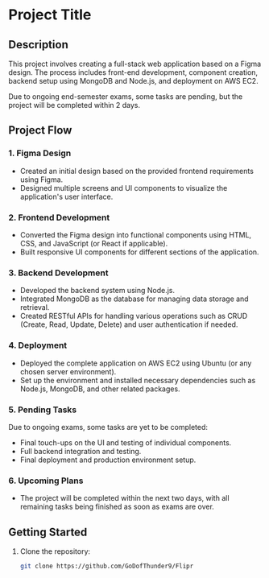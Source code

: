 # Project Title

## Description

This project involves creating a full-stack web application based on a Figma design. The process includes front-end development, component creation, backend setup using MongoDB and Node.js, and deployment on AWS EC2. 

Due to ongoing end-semester exams, some tasks are pending, but the project will be completed within 2 days.

## Project Flow

### 1. Figma Design
- Created an initial design based on the provided frontend requirements using Figma.
- Designed multiple screens and UI components to visualize the application's user interface.

### 2. Frontend Development
- Converted the Figma design into functional components using HTML, CSS, and JavaScript (or React if applicable).
- Built responsive UI components for different sections of the application.

### 3. Backend Development
- Developed the backend system using Node.js.
- Integrated MongoDB as the database for managing data storage and retrieval.
- Created RESTful APIs for handling various operations such as CRUD (Create, Read, Update, Delete) and user authentication if needed.

### 4. Deployment
- Deployed the complete application on AWS EC2 using Ubuntu (or any chosen server environment).
- Set up the environment and installed necessary dependencies such as Node.js, MongoDB, and other related packages.

### 5. Pending Tasks
Due to ongoing exams, some tasks are yet to be completed:
- Final touch-ups on the UI and testing of individual components.
- Full backend integration and testing.
- Final deployment and production environment setup.

### 6. Upcoming Plans
- The project will be completed within the next two days, with all remaining tasks being finished as soon as exams are over.

## Getting Started

1. Clone the repository:
   ```bash
   git clone https://github.com/GoDofThunder9/Flipr
